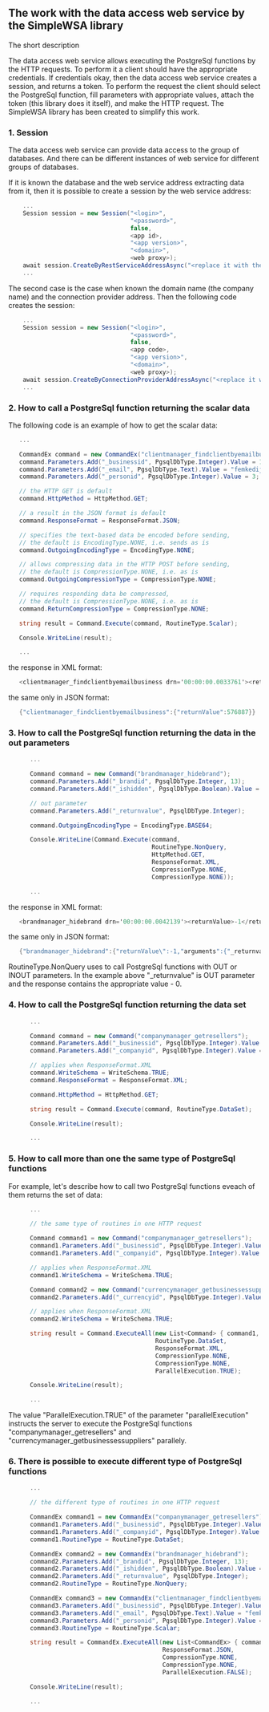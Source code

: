 ## The work with the data access web service by the SimpleWSA library

The short description

  The data access web service allows executing the PostgreSql functions by the HTTP 
requests. To perform it a client should have the appropriate credentials. If credentials
okay, then the data access web service creates a session, and returns a token.
  To perform the request the client should select the PostgreSql function, fill parameters
with appropriate values, attach the token (this library does it itself), and make the
HTTP request.
  The SimpleWSA library has been created to simplify this work.

### 1. Session

  The data access web service can provide data access to the group of databases. And there 
  can be different instances of web service for different groups of databases.

  If it is known the database and the web service address extracting data from it, then it is possible
  to create a session by the web service address:

  ```csharp
      ...
      Session session = new Session("<login>",
                                    "<password>",
                                    false,
                                    <app id>,
                                    "<app version>",
                                    "<domain>",
                                    <web proxy>);
      await session.CreateByRestServiceAddressAsync("<replace it with the web service address>");
	  ...
  ```

  The second case is the case when known the domain name (the company name) and the connection provider 
  address. Then the following code creates the session:

  ```csharp
      ...
      Session session = new Session("<login>",
                                    "<password>",
                                    false,
                                    <app code>,
                                    "<app version>",
                                    "<domain>",
                                    <web proxy>);
      await session.CreateByConnectionProviderAddressAsync("<replace it with the connection provider address>");
	  ...
  ```

### 2. How to call a PostgreSql function returning the scalar data

   The following code is an example of how to get the scalar data:

   ```csharp
      ...

      CommandEx command = new CommandEx("clientmanager_findclientbyemailbusiness");
      command.Parameters.Add("_businessid", PgsqlDbType.Integer).Value = 1;
      command.Parameters.Add("_email", PgsqlDbType.Text).Value = "femkedijkema@hotmail.com";
      command.Parameters.Add("_personid", PgsqlDbType.Integer).Value = 3;

      // the HTTP GET is default
      command.HttpMethod = HttpMethod.GET;

      // a result in the JSON format is default
      command.ResponseFormat = ResponseFormat.JSON;

      // specifies the text-based data be encoded before sending,
      // the default is EncodingType.NONE, i.e. sends as is
      command.OutgoingEncodingType = EncodingType.NONE;

      // allows compressing data in the HTTP POST before sending,
      // the default is CompressionType.NONE, i.e. as is
      command.OutgoingCompressionType = CompressionType.NONE;

      // requires responding data be compressed,
      // the default is CompressionType.NONE, i.e. as is
      command.ReturnCompressionType = CompressionType.NONE;

      string result = Command.Execute(command, RoutineType.Scalar);

      Console.WriteLine(result);

	  ...
   ```

   the response in XML format:

   ```csharp
      <clientmanager_findclientbyemailbusiness drn='00:00:00.0033761'><returnValue>576887</returnValue></clientmanager_findclientbyemailbusiness>
   ```

   the same only in JSON format:

   ```csharp
      {"clientmanager_findclientbyemailbusiness":{"returnValue":576887}}
   ```

### 3. How to call the PostgreSql function returning the data in the out parameters

```csharp
      ...

      Command command = new Command("brandmanager_hidebrand");
      command.Parameters.Add("_brandid", PgsqlDbType.Integer, 13);
      command.Parameters.Add("_ishidden", PgsqlDbType.Boolean).Value = false;

      // out parameter
      command.Parameters.Add("_returnvalue", PgsqlDbType.Integer);

      command.OutgoingEncodingType = EncodingType.BASE64;

      Console.WriteLine(Command.Execute(command,
                                        RoutineType.NonQuery,
                                        HttpMethod.GET,
                                        ResponseFormat.XML,
                                        CompressionType.NONE,
                                        CompressionType.NONE));

	  ...
```

   the response in XML format:

   ```csharp
      <brandmanager_hidebrand drn='00:00:00.0042139'><returnValue>-1</returnValue><arguments><_returnvalue>0</_returnvalue></arguments></brandmanager_hidebrand>
   ```

   the same only in JSON format:

   ```csharp
      {"brandmanager_hidebrand":{"returnValue\":-1,"arguments":{"_returnvalue":0}}}
   ```
   
   RoutineType.NonQuery uses to call PostgreSql functions with OUT or INOUT parameters. In the example above "_returnvalue" is OUT parameter and the response contains
   the appropriate value - 0. 


### 4. How to call the PostgreSql function returning the data set

```csharp
      ...

      Command command = new Command("companymanager_getresellers");
      command.Parameters.Add("_businessid", PgsqlDbType.Integer).Value = 1;
      command.Parameters.Add("_companyid", PgsqlDbType.Integer).Value = 13;

      // applies when ResponseFormat.XML
      command.WriteSchema = WriteSchema.TRUE;
      command.ResponseFormat = ResponseFormat.XML;

      command.HttpMethod = HttpMethod.GET;

      string result = Command.Execute(command, RoutineType.DataSet);

      Console.WriteLine(result);

      ...
```

### 5. How to call more than one the same type of PostgreSql functions

   For example, let's describe how to call two PostgreSql functions eveach of them 
   returns the set of data:

```csharp
      ...

      // the same type of routines in one HTTP request

      Command command1 = new Command("companymanager_getresellers");
      command1.Parameters.Add("_businessid", PgsqlDbType.Integer).Value = 1;
      command1.Parameters.Add("_companyid", PgsqlDbType.Integer).Value = 13;

      // applies when ResponseFormat.XML
      command1.WriteSchema = WriteSchema.TRUE;

      Command command2 = new Command("currencymanager_getbusinessessuppliers");
      command2.Parameters.Add("_currencyid", PgsqlDbType.Integer).Value = 1;

      // applies when ResponseFormat.XML
      command2.WriteSchema = WriteSchema.TRUE;

      string result = Command.ExecuteAll(new List<Command> { command1, command2 },
                                         RoutineType.DataSet,
                                         ResponseFormat.XML,
                                         CompressionType.NONE,
                                         CompressionType.NONE,
                                         ParallelExecution.TRUE);

      Console.WriteLine(result);

      ...
```

   The value "ParallelExecution.TRUE" of the parameter "parallelExecution" instructs the server
   to execute the PostgreSql functions "companymanager_getresellers" and 
   "currencymanager_getbusinessessuppliers" parallely.

### 6. There is possible to execute different type of PostgreSql functions 

```csharp
      ...

      // the different type of routines in one HTTP request

      CommandEx command1 = new CommandEx("companymanager_getresellers");
      command1.Parameters.Add("_businessid", PgsqlDbType.Integer).Value = 1;
      command1.Parameters.Add("_companyid", PgsqlDbType.Integer).Value = 13;
      command1.RoutineType = RoutineType.DataSet;

      CommandEx command2 = new CommandEx("brandmanager_hidebrand");
      command2.Parameters.Add("_brandid", PgsqlDbType.Integer, 13);
      command2.Parameters.Add("_ishidden", PgsqlDbType.Boolean).Value = false;
      command2.Parameters.Add("_returnvalue", PgsqlDbType.Integer);
      command2.RoutineType = RoutineType.NonQuery;

      CommandEx command3 = new CommandEx("clientmanager_findclientbyemailbusiness");
      command3.Parameters.Add("_businessid", PgsqlDbType.Integer).Value = 1;
      command3.Parameters.Add("_email", PgsqlDbType.Text).Value = "femkedijkema@hotmail.com";
      command3.Parameters.Add("_personid", PgsqlDbType.Integer).Value = 3;
      command3.RoutineType = RoutineType.Scalar;

      string result = CommandEx.ExecuteAll(new List<CommandEx> { command1, command2, command3 },
                                           ResponseFormat.JSON,
                                           CompressionType.NONE,
                                           CompressionType.NONE,
                                           ParallelExecution.FALSE);

      Console.WriteLine(result);

      ...
```